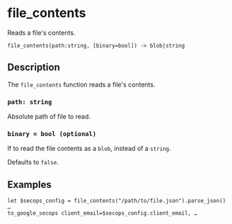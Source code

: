 # file_contents

Reads a file's contents.

```tql
file_contents(path:string, [binary=bool]) -> blob|string
```

## Description

The `file_contents` function reads a file's contents.

### `path: string`

Absolute path of file to read.

### `binary = bool (optional)`

If to read the file contents as a `blob`, instead of a `string`.

Defaults to `false`.

## Examples

```tql
let $secops_config = file_contents("/path/to/file.json").parse_json()
…
to_google_secops client_email=$secops_config.client_email, …
```
